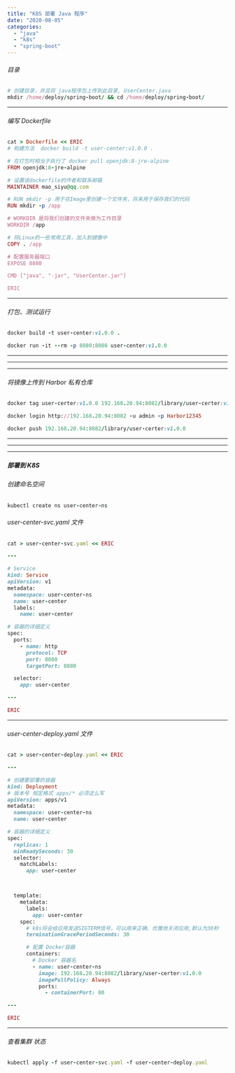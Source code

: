```yaml
---
title: "K8S 部署 Java 程序"
date: "2020-08-05"
categories: 
  - "java"
  - "k8s"
  - "spring-boot"
---
```


###### 目录

```ruby
# 创建目录，并且将 java程序包上传到此目录, UserCenter.java
mkdir /home/deploy/spring-boot/ && cd /home/deploy/spring-boot/
```

* * *

###### 编写 Dockerfile

```ruby
cat > Dockerfile << ERIC
# 构建方法  docker build -t user-center:v1.0.0 .

# 在打包时相当于执行了 docker pull openjdk:8-jre-alpine
FROM openjdk:8-jre-alpine

# 设置该dockerfile的作者和联系邮箱
MAINTAINER mao_siyu@qq.com

# RUN mkdir -p 用于在Image里创建一个文件夹，将来用于保存我们的代码
RUN mkdir -p /app

# WORKDIR 是将我们创建的文件夹做为工作目录
WORKDIR /app

# 将Linux的一些常用工具，加入到镜像中
COPY . /app

# 配置服务器端口
EXPOSE 8080

CMD ["java", "-jar", "UserCenter.jar"]

ERIC

```

* * *

###### 打包、测试运行

```ruby
docker build -t user-center:v1.0.0 .

docker run -it --rm -p 8080:8080 user-center:v1.0.0

```

* * *

* * *

* * *

###### 将镜像上传到 Harbor 私有仓库

```ruby
docker tag user-certer:v1.0.0 192.168.20.94:8082/library/user-certer:v1.0.0

docker login http://192.168.20.94:8082 -u admin -p Harbor12345

docker push 192.168.20.94:8082/library/user-certer:v1.0.0

```

* * *

* * *

* * *

##### 部署到 K8S

###### 创建命名空间

```ruby
kubectl create ns user-center-ns
```

###### user-center-svc.yaml 文件

```ruby
cat > user-center-svc.yaml << ERIC

---

# Service
kind: Service
apiVersion: v1
metadata:
  namespace: user-center-ns
  name: user-center
  labels:
    name: user-center

# 容器的详细定义
spec:
  ports:
    - name: http
      protocol: TCP
      port: 8080
      targetPort: 8080

  selector:
    app: user-center

---

ERIC

```

* * *

###### user-center-deploy.yaml 文件

```ruby
cat > user-center-deploy.yaml << ERIC

---

# 创建要部署的容器
kind: Deployment
# 版本号 规定格式 apps/* 必须这么写
apiVersion: apps/v1
metadata:
  namespace: user-center-ns
  name: user-center

# 容器的详细定义
spec:
  replicas: 1
  minReadySeconds: 30
  selector:
    matchLabels:
      app: user-center



  template:
    metadata:
      labels:
        app: user-center
    spec:
      # k8s将会给应用发送SIGTERM信号，可以用来正确、优雅地关闭应用,默认为30秒
      terminationGracePeriodSeconds: 30

      # 配置 Docker容器
      containers:
        # Docker 容器名
        - name: user-center-ns
          image: 192.168.20.94:8082/library/user-certer:v1.0.0
          imagePullPolicy: Always
          ports:
            - containerPort: 80

---

ERIC

```

* * *

###### 查看集群 状态

```ruby
kubectl apply -f user-center-svc.yaml -f user-center-deploy.yaml
```
